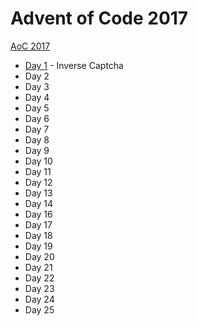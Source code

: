 # Advent of Code 2017

[AoC 2017](https://adventofcode.com/2017/)

- [Day 1](src/bin/y17d01.rs) - Inverse Captcha
- Day 2
- Day 3
- Day 4
- Day 5
- Day 6
- Day 7
- Day 8
- Day 9
- Day 10
- Day 11
- Day 12
- Day 13
- Day 14
- Day 16
- Day 17
- Day 18
- Day 19
- Day 20
- Day 21
- Day 22
- Day 23
- Day 24
- Day 25